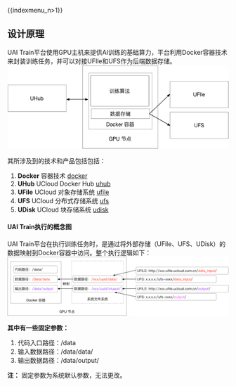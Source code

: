 {{indexmenu_n>1}}

## 设计原理

UAI
Train平台使用GPU主机来提供AI训练的基础算力，平台利用Docker容器技术来封装训练任务，并可以对接UFIle和UFS作为后端数据存储。
![](/images/general/ai_train综述.png)

其所涉及到的技术和产品包括包括：

1.  **Docker** 容器技术 [docker](/ai/uai-train/basic/docker)
2.  **UHub** UCloud Docker Hub [uhub](/ai/uai-train/basic/uhub)
3.  **UFile** UCloud 对象存储系统 [ufile](/ai/uai-train/basic/ufile)
4.  **UFS** UCloud 分布式存储系统 [ufs](/ai/uai-train/basic/ufs)
5.  **UDisk** UCloud 块存储系统 [udisk](/ai/uai-train/basic/udisk)

#### UAI Train执行的概念图

UAI Train平台在执行训练任务时，是通过将外部存储（UFile、UFS、UDisk）的数据映射到Docker容器中访问。整个执行逻辑如下：
![](/images/guide/train-general.png)

**其中有一些固定参数：**

1.  代码入口路径：/data
2.  输入数据路径：/data/data/
3.  输出数据路径：/data/output/

**注：** 固定参数为系统默认参数，无法更改。
